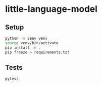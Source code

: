 # little-language-model

## Setup

```bash
python -m venv venv
source venv/bin/activate
pip install -e .
pip freeze > requirements.txt
```

## Tests

```bash
pytest
```
